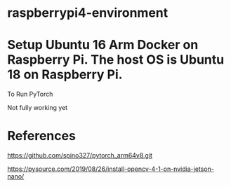# raspberrypi4-environment

# Setup Ubuntu 16 Arm Docker on Raspberry Pi. The host OS is Ubuntu 18 on Raspberry Pi.

To Run PyTorch

Not fully working yet

# References

https://github.com/spino327/pytorch_arm64v8.git

https://pysource.com/2019/08/26/install-opencv-4-1-on-nvidia-jetson-nano/

